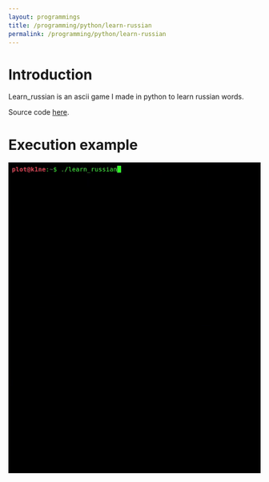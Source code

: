 ```yaml
---
layout: programmings
title: /programming/python/learn-russian
permalink: /programming/python/learn-russian
---
```


<h1>Introduction</h1>

<p>Learn_russian is an ascii game I made in python to learn russian words.

Source code <a href="https://github.com/Plotkine/games_animations/tree/master/learn_russian" target="_blank" rel="noopener noreferrer">here</a>.</p>

<h1>Execution example</h1>

<p><img src="/programming/python/learn-russian.gif" alt="learn-russian gif"></p>
